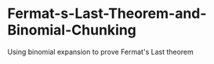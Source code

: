 # Fermat-s-Last-Theorem-and-Binomial-Chunking
Using binomial expansion to prove Fermat's Last theorem
